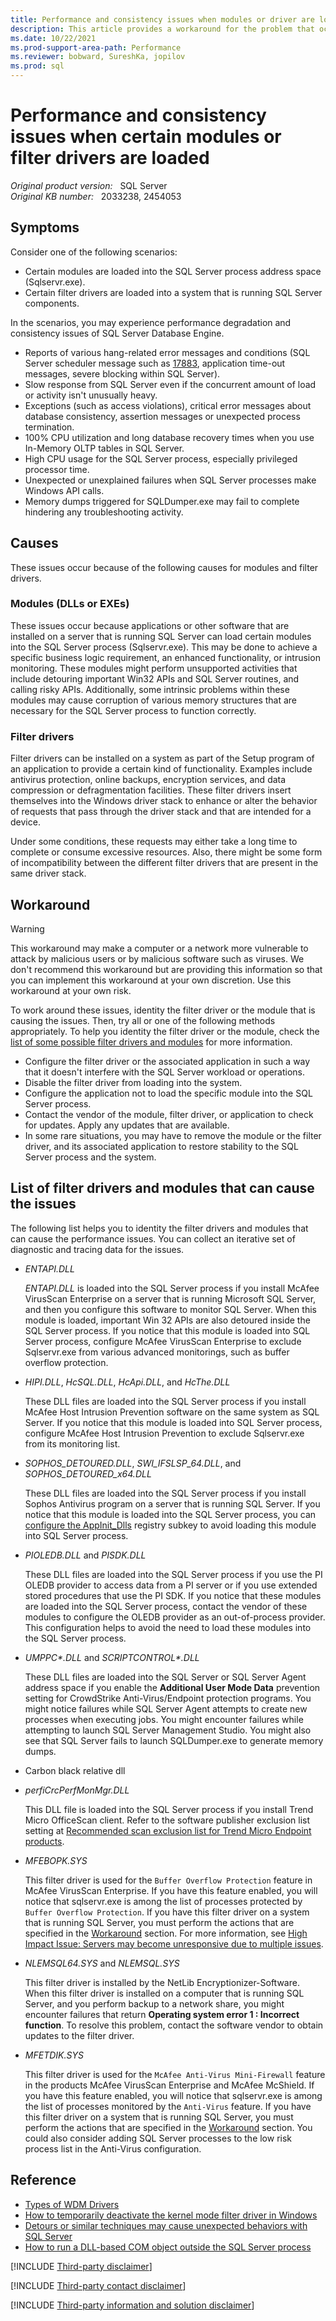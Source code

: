 ```yaml
---
title: Performance and consistency issues when modules or driver are loaded
description: This article provides a workaround for the problem that occurs when certain modules are loaded into SQL Server address space or certain filter drivers are loaded into a system that is running SQL Server components.
ms.date: 10/22/2021
ms.prod-support-area-path: Performance
ms.reviewer: bobward, SureshKa, jopilov
ms.prod: sql
---
```

# Performance and consistency issues when certain modules or filter drivers are loaded

_Original product version:_ &nbsp; SQL Server  
_Original KB number:_ &nbsp; 2033238, 2454053

## Symptoms

Consider one of the following scenarios:

- Certain modules are loaded into the SQL Server process address space (Sqlservr.exe).
- Certain filter drivers are loaded into a system that is running SQL Server components.

In the scenarios, you may experience performance degradation and consistency issues of SQL Server Database Engine.

- Reports of various hang-related error messages and conditions (SQL Server scheduler message such as [17883](/sql/relational-databases/errors-events/mssqlserver-17883-database-engine-error), application time-out messages, severe blocking within SQL Server).
- Slow response from SQL Server even if the concurrent amount of load or activity isn't unusually heavy.
- Exceptions (such as access violations), critical error messages about database consistency, assertion messages or unexpected process termination.
- 100% CPU utilization and long database recovery times when you use In-Memory OLTP tables in SQL Server.
- High CPU usage for the SQL Server process, especially privileged processor time.
- Unexpected or unexplained failures when SQL Server processes make Windows API calls.
- Memory dumps triggered for SQLDumper.exe may fail to complete hindering any troubleshooting activity.

## Causes

These issues occur because of the following causes for modules and filter drivers.

### Modules (DLLs or EXEs)

These issues occur because applications or other software that are installed on a server that is running SQL Server can load certain modules into the SQL Server process (Sqlservr.exe). This may be done to achieve a specific business logic requirement, an enhanced functionality, or intrusion monitoring. These modules might perform unsupported activities that include detouring important Win32 APIs and SQL Server routines, and calling risky APIs. Additionally, some intrinsic problems within these modules may cause corruption of various memory structures that are necessary for the SQL Server process to function correctly.

### Filter drivers

Filter drivers can be installed on a system as part of the Setup program of an application to provide a certain kind of functionality. Examples include antivirus protection, online backups, encryption services, and data compression or defragmentation facilities. These filter drivers insert themselves into the Windows driver stack to enhance or alter the behavior of requests that pass through the driver stack and that are intended for a device.

Under some conditions, these requests may either take a long time to complete or consume excessive resources. Also, there might be some form of incompatibility between the different filter drivers that are present in the same driver stack.

## Workaround

> [!WARNING]
> This workaround may make a computer or a network more vulnerable to attack by malicious users or by malicious software such as viruses. We don't recommend this workaround but are providing this information so that you can implement this workaround at your own discretion. Use this workaround at your own risk.

To work around these issues, identity the filter driver or the module that is causing the issues. Then, try all or one of the following methods appropriately. To help you identity the filter driver or the module, check the [list of some possible filter drivers and modules](#list-of-filter-drivers-and-modules-that-can-cause-the-issues) for more information.

- Configure the filter driver or the associated application in such a way that it doesn't interfere with the SQL Server workload or operations.
- Disable the filter driver from loading into the system.
- Configure the application not to load the specific module into the SQL Server process.
- Contact the vendor of the module, filter driver, or application to check for updates. Apply any updates that are available.
- In some rare situations, you may have to remove the module or the filter driver, and its associated application to restore stability to the SQL Server process and the system.

## List of filter drivers and modules that can cause the issues

The following list helps you to identity the filter drivers and modules that can cause the performance issues. You can collect an iterative set of diagnostic and tracing data for the issues.

- *ENTAPI.DLL*

  *ENTAPI.DLL* is loaded into the SQL Server process if you install McAfee VirusScan Enterprise on a server that is running Microsoft SQL Server, and then you configure this software to monitor SQL Server. When this module is loaded, important Win 32 APIs are also detoured inside the SQL Server process. If you notice that this module is loaded into SQL Server process, configure McAfee VirusScan Enterprise to exclude Sqlservr.exe from various advanced monitorings, such as buffer overflow protection.

- *HIPI.DLL*, *HcSQL.DLL*, *HcApi.DLL*, and *HcThe.DLL*

    These DLL files are loaded into the SQL Server process if you install McAfee Host Intrusion Prevention software on the same system as SQL Server. If you notice that this module is loaded into SQL Server process, configure McAfee Host Intrusion Prevention to exclude Sqlservr.exe from its monitoring list.

- *SOPHOS_DETOURED.DLL*, *SWI_IFSLSP_64.DLL*, and *SOPHOS_DETOURED_x64.DLL*

    These DLL files are loaded into the SQL Server process if you install Sophos Antivirus program on a server that is running SQL Server. If you notice that this module is loaded into the SQL Server process, you can [configure the AppInit_Dlls](https://support.sophos.com/support/s/article/KB-000033536) registry subkey to avoid loading this module into SQL Server process.

- *PIOLEDB.DLL* and *PISDK.DLL*

    These DLL files are loaded into the SQL Server process if you use the PI OLEDB provider to access data from a PI server or if you use extended stored procedures that use the PI SDK. If you notice that these modules are loaded into the SQL Server process, contact the vendor of these modules to configure the OLEDB provider as an out-of-process provider. This configuration helps to avoid the need to load these modules into the SQL Server process.

- *UMPPC\*.DLL* and *SCRIPTCONTROL\*.DLL*

    These DLL files are loaded into the SQL Server or SQL Server Agent address space if you enable the **Additional User Mode Data** prevention setting for CrowdStrike Anti-Virus/Endpoint protection programs. You might notice failures while SQL Server Agent attempts to create new processes when executing jobs. You might encounter failures while attempting to launch SQL Server Management Studio. You might also see that SQL Server fails to launch SQLDumper.exe to generate memory dumps.

- Carbon black relative dll

- *perfiCrcPerfMonMgr.DLL*

    This DLL file is loaded into the SQL Server process if you install Trend Micro OfficeScan client. Refer to the software publisher exclusion list setting at [Recommended scan exclusion list for Trend Micro Endpoint products](https://success.trendmicro.com/solution/1059770-recommended-scan-exclusion-list-for-trend-micro-endpoint-products).

- *MFEBOPK.SYS*

    This filter driver is used for the `Buffer Overflow Protection` feature in McAfee VirusScan Enterprise. If you have this feature enabled, you will notice that sqlservr.exe is among the list of processes protected by `Buffer Overflow Protection`. If you have this filter driver on a system that is running SQL Server, you must perform the actions that are specified in the [Workaround](#workaround) section. For more information, see [High Impact Issue: Servers may become unresponsive due to multiple issues](https://techcommunity.microsoft.com/t5/ask-the-performance-team/high-impact-issue-servers-may-become-unresponsive-due-to/ba-p/374567).

- *NLEMSQL64.SYS* and *NLEMSQL.SYS*

    This filter driver is installed by the NetLib Encryptionizer-Software. When this filter driver is installed on a computer that is running SQL Server, and you perform backup to a network share, you might encounter failures that return **Operating system error 1 : Incorrect function**. To resolve this problem, contact the software vendor to obtain updates to the filter driver.

- *MFETDIK.SYS*

    This filter driver is used for the `McAfee Anti-Virus Mini-Firewall` feature in the products McAfee VirusScan Enterprise and McAfee McShield. If you have this feature enabled, you will notice that sqlservr.exe is among the list of processes monitored by the `Anti-Virus` feature. If you have this filter driver on a system that is running SQL Server, you must perform the actions that are specified in the [Workaround](#workaround) section. You could also consider adding SQL Server processes to the low risk process list in the Anti-Virus configuration.

## Reference

- [Types of WDM Drivers](/windows-hardware/drivers/kernel/types-of-wdm-drivers)
- [How to temporarily deactivate the kernel mode filter driver in Windows](../../windows-server/performance/deactivate-kernel-mode-filter-driver.md)
- [Detours or similar techniques may cause unexpected behaviors with SQL Server](../general/issue-detours-similar-techniques.md)
- [How to run a DLL-based COM object outside the SQL Server process](../admin/run-dll-based-com-object.md)

[!INCLUDE [Third-party disclaimer](../../includes/third-party-disclaimer.md)]

[!INCLUDE [Third-party contact disclaimer](../../includes/third-party-contact-disclaimer.md)]

[!INCLUDE [Third-party information and solution disclaimer](../../includes/third-party-information-solution-disclaimer.md)]
